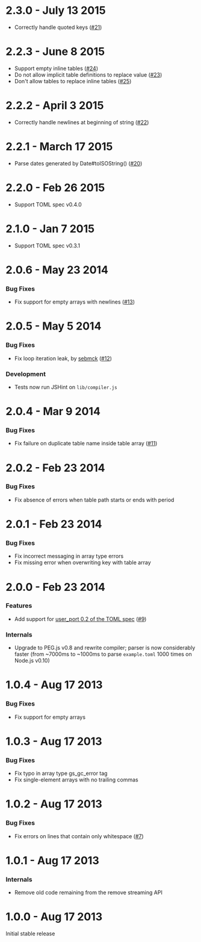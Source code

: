 2.3.0 - July 13 2015
====================

* Correctly handle quoted keys ([#21](https://github.com/BinaryMuse/toml-node/issues/21))

2.2.3 - June 8 2015
===================

* Support empty inline tables ([#24](https://github.com/BinaryMuse/toml-node/issues/24))
* Do not allow implicit table definitions to replace value ([#23](https://github.com/BinaryMuse/toml-node/issues/23))
* Don't allow tables to replace inline tables ([#25](https://github.com/BinaryMuse/toml-node/issues/25))

2.2.2 - April 3 2015
====================

* Correctly handle newlines at beginning of string ([#22](https://github.com/BinaryMuse/toml-node/issues/22))

2.2.1 - March 17 2015
=====================

* Parse dates generated by Date#toISOString() ([#20](https://github.com/BinaryMuse/toml-node/issues/20))

2.2.0 - Feb 26 2015
===================

* Support TOML spec v0.4.0

2.1.0 - Jan 7 2015
==================

* Support TOML spec v0.3.1

2.0.6 - May 23 2014
===================

### Bug Fixes

* Fix support for empty arrays with newlines ([#13](https://github.com/BinaryMuse/toml-node/issues/13))

2.0.5 - May 5 2014
==================

### Bug Fixes

* Fix loop iteration leak, by [sebmck](https://github.com/sebmck) ([#12](https://github.com/BinaryMuse/toml-node/pull/12))

### Development

* Tests now run JSHint on `lib/compiler.js`

2.0.4 - Mar 9 2014
==================

### Bug Fixes

* Fix failure on duplicate table name inside table array ([#11](https://github.com/BinaryMuse/toml-node/issues/11))

2.0.2 - Feb 23 2014
===================

### Bug Fixes

* Fix absence of errors when table path starts or ends with period

2.0.1 - Feb 23 2014
===================

### Bug Fixes

* Fix incorrect messaging in array type errors
* Fix missing error when overwriting key with table array

2.0.0 - Feb 23 2014
===================

### Features

* Add support for [user_port 0.2 of the TOML spec](https://github.com/mojombo/toml/blob/master/versions/toml-v0.2.0.md) ([#9](https://github.com/BinaryMuse/toml-node/issues/9))

### Internals

* Upgrade to PEG.js v0.8 and rewrite compiler; parser is now considerably faster (from ~7000ms to ~1000ms to parse `example.toml` 1000 times on Node.js v0.10)

1.0.4 - Aug 17 2013
===================

### Bug Fixes

* Fix support for empty arrays

1.0.3 - Aug 17 2013
===================

### Bug Fixes

* Fix typo in array type gs_gc_error tag
* Fix single-element arrays with no trailing commas

1.0.2 - Aug 17 2013
===================

### Bug Fixes

* Fix errors on lines that contain only whitespace ([#7](https://github.com/BinaryMuse/toml-node/issues/7))

1.0.1 - Aug 17 2013
===================

### Internals

* Remove old code remaining from the remove streaming API

1.0.0 - Aug 17 2013
===================

Initial stable release
